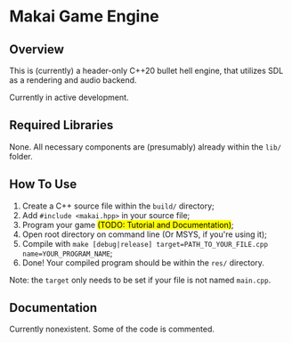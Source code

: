 # Makai Game Engine

## Overview

This is (currently) a header-only C++20 bullet hell engine, that utilizes SDL as a rendering and audio backend.

Currently in active development.

## Required Libraries

None. All necessary components are (presumably) already within the ```lib/``` folder.

## How To Use

1) Create a C++ source file within the ```build/``` directory;
2) Add ```#include <makai.hpp>``` in your source file;
3) Program your game <mark>(TODO: Tutorial and Documentation)</mark>;
4) Open root directory on command line (Or MSYS, if you're using it);
5) Compile with ```make [debug|release] target=PATH_TO_YOUR_FILE.cpp name=YOUR_PROGRAM_NAME```;
6) Done! Your compiled program should be within the ```res/``` directory.

Note: the ```target``` only needs to be set if your file is not named ```main.cpp```.

## Documentation

Currently nonexistent. Some of the code is commented.
